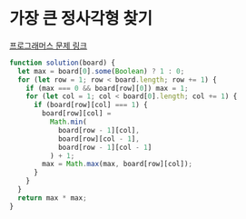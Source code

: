 # 가장 큰 정사각형 찾기

[프로그래머스 문제 링크](https://programmers.co.kr/learn/courses/30/lessons/12905)

```javascript
function solution(board) {
  let max = board[0].some(Boolean) ? 1 : 0;
  for (let row = 1; row < board.length; row += 1) {
    if (max === 0 && board[row][0]) max = 1;
    for (let col = 1; col < board[0].length; col += 1) {
      if (board[row][col] === 1) {
        board[row][col] =
          Math.min(
            board[row - 1][col],
            board[row][col - 1],
            board[row - 1][col - 1]
          ) + 1;
        max = Math.max(max, board[row][col]);
      }
    }
  }
  return max * max;
}
```

